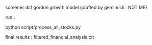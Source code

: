 screener dcf gordon growth model (crafted by gemini cli : NOT ME)


run :

python script/process_all_stocks.py

final results : filtered_financial_analysis.txt